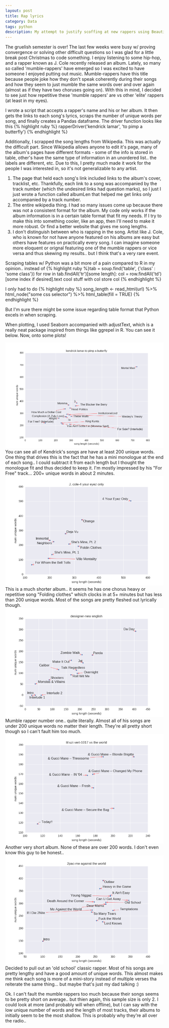 ```yaml
---
layout: post
title: Rap lyrics
category: Data
tags: python
description: My attempt to justify scoffing at new rappers using Beautiful Soup
---
```


The gruelish semester is over! The last few weeks were busy w/ proving convergence or solving other difficult questions so I was 
glad for a little break post Christmas to code something. I enjoy listening to some hip-hop, and a rapper known as J. Cole recently
released an album. Lately, so many so called 'mumble-rappers' have emerged so I was excited to have someone I enjoyed putting out music.
Mumble-rappers have this title because people joke how they don't speak coherently during their songs and how they seem to just mumble
the same words over and over again (almost as if they have two choruses going on). With this in mind, I decided to see just how
repetitive these 'mumble rappers' are vs other 'elite' rappers (at least in my eyes). 

I wrote a script that accepts a rapper's name and his or her album. It then gets the links to each song's lyrics, scraps the number of unique words per song, and finally creates a Pandas dataframe. The driver function looks like this
{% highlight ruby %} rapperDriver('kendrick lamar', 'to pimp a butterfly') {% endhighlight %}

Additionally, I scrapped the song lengths from Wikipedia. This was actually the difficult part.
Since Wikipedia allows anyone to edit it's page, many of the album's pages have different formats - some of the info is stored in table, other's 
have the same type of information in an unordered list.. the labels are different, etc. Due to this, I pretty much made it work for the people
I was interested in, so it's not generalizable to any artist. 

1. The page that held each song's link included links to the album's cover, tracklist, etc. Thankfully, each link to a song
was accompanied by the track number (which the undesired links had question marks), so I just I just wrote a function called albumLen that helped me get links only accompanied by a track number.
2. The entire wikipedia thing. I had so many issues come up because there was not a consistent format for the album. My code only works if the album information is in a certain table format that fit my needs. If I try to make this into something cooler, like an app, then I'll need to make it more robust. Or find a better website that gives me song lengths.
3. I don't distinguish between who is rapping in the song. Artist like J. Cole, who is known for not have anyone featured on his albums are easy but others have features on practically every song. I can imagine someone more eloquent or orignal featuring one of the mumble rappers or vice versa and thus skewing my results.. but I think that's a very rare event.

Scraping tables w/ Python was a bit more of a pain compared to R in my opinion.. instead of 
{% highlight ruby %}tab = soup.find('table', {'class' : 'some class'})
for row in tab.findAll('tr')[some length]:
  col = row.findAll('td')[some index if desired].text
  cool stuff with col
  store col
{% endhighlight %}

I only had to do 
{% highlight ruby %} song_length <- read_html(url) %>% 
                html_node("some css selector") %>% 
                html_table(fill = TRUE)
{% endhighlight %}

But I'm sure there might be some issue regarding table format that Python excels in when scraping.

When plotting, I used Seaborn accompanied with adjustText, which is a really neat package inspired from
things like ggrepel in R. You can see it below. Now, onto some plots!

![png](/ipynb/rappers_pics/kendrick.png)
You can see all of Kendrick's songs are have at least 200 unique words. One thing that drives this is the fact that he has a mini monologue at the end of each song.. I could subtract it from each length but I thought the monologue fit and thus decided to keep it. I'm mostly impressed by his "For Free" track... 200+ unique words in about 2 minutes.
![png](/ipynb/rappers_pics/cole.png)
This is a much shorter album.. it seems he has one chorus heavy or repetitive song "Folding clothes" which clocks in at 5+ minutes but has less than 200 unique words. Most of the songs are pretty fleshed out lyrically though.
![png](/ipynb/rappers_pics/desiigner.png)
Mumble rapper number one.. quite literally. Almost all of his songs are under 200 unique words no matter their length. They're all pretty short though so I can't fault him too much.
![png](/ipynb/rappers_pics/lilUzi.png)
Another very short album. None of these are over 200 words. I don't even know this guy to be honest..
![png](/ipynb/rappers_pics/2pac.png)
Decided to pull out an 'old school' classic rapper. Most of his songs are pretty lengthy and have a good amount of unique words. This almost makes me think each song is more of a mini-story instead of multiple verses tha reiterate the same thing... but maybe that's just my dad talking :)

Ok. I can't fault the mumble rappers too much because their songs seems to be pretty short on average.. but thien again, this sample size is only 2. I could look at more (and probably will when offline), but I can say with the low unique number of words and the length of most tracks, their albums to initially seem to be the most shallow. This is probably why they're all over the radio..



